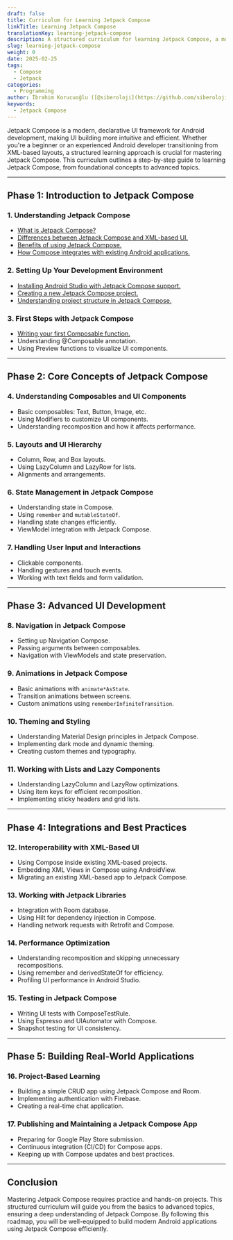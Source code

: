 ```yaml
---
draft: false
title: Curriculum for Learning Jetpack Compose
linkTitle: Learning Jetpack Compose
translationKey: learning-jetpack-compose
description: A structured curriculum for learning Jetpack Compose, a modern UI framework for Android development.
slug: learning-jetpack-compose
weight: 0
date: 2025-02-25
tags:
  - Compose
  - Jetpack
categories:
  - Programming
author: İbrahim Korucuoğlu ([@siberoloji](https://github.com/siberoloji))
keywords:
  - Jetpack Compose
---
```

Jetpack Compose is a modern, declarative UI framework for Android development, making UI building more intuitive and efficient. Whether you're a beginner or an experienced Android developer transitioning from XML-based layouts, a structured learning approach is crucial for mastering Jetpack Compose. This curriculum outlines a step-by-step guide to learning Jetpack Compose, from foundational concepts to advanced topics.

---

## **Phase 1: Introduction to Jetpack Compose**

### **1. Understanding Jetpack Compose**

- [What is Jetpack Compose?](/understanding-jetpack-compose-for-android-ui-design/)
- [Differences between Jetpack Compose and XML-based UI.](/jetpack-compose-vs-xml-based-ui/)
- [Benefits of using Jetpack Compose.](/benefits-of-using-jetpack-compose/)
- [How Compose integrates with existing Android applications.](/integrating-jetpack-compose-with-existing-android-apps/)

### **2. Setting Up Your Development Environment**

- [Installing Android Studio with Jetpack Compose support.](/installing-android-studio-with-jetpack-compose-support/)
- [Creating a new Jetpack Compose project.](/creating-a-new-jetpack-compose-project/)
- [Understanding project structure in Jetpack Compose.](/understanding-project-structure-in-jetpack-compose/)

### **3. First Steps with Jetpack Compose**

- [Writing your first Composable function.](/writing-your-first-android-studio-jetpack-composable-function/)
- Understanding @Composable annotation.
- Using Preview functions to visualize UI components.

---

## **Phase 2: Core Concepts of Jetpack Compose**

### **4. Understanding Composables and UI Components**

- Basic composables: Text, Button, Image, etc.
- Using Modifiers to customize UI components.
- Understanding recomposition and how it affects performance.

### **5. Layouts and UI Hierarchy**

- Column, Row, and Box layouts.
- Using LazyColumn and LazyRow for lists.
- Alignments and arrangements.

### **6. State Management in Jetpack Compose**

- Understanding state in Compose.
- Using `remember` and `mutableStateOf`.
- Handling state changes efficiently.
- ViewModel integration with Jetpack Compose.

### **7. Handling User Input and Interactions**

- Clickable components.
- Handling gestures and touch events.
- Working with text fields and form validation.

---

## **Phase 3: Advanced UI Development**

### **8. Navigation in Jetpack Compose**

- Setting up Navigation Compose.
- Passing arguments between composables.
- Navigation with ViewModels and state preservation.

### **9. Animations in Jetpack Compose**

- Basic animations with `animate*AsState`.
- Transition animations between screens.
- Custom animations using `rememberInfiniteTransition`.

### **10. Theming and Styling**

- Understanding Material Design principles in Jetpack Compose.
- Implementing dark mode and dynamic theming.
- Creating custom themes and typography.

### **11. Working with Lists and Lazy Components**

- Understanding LazyColumn and LazyRow optimizations.
- Using item keys for efficient recomposition.
- Implementing sticky headers and grid lists.

---

## **Phase 4: Integrations and Best Practices**

### **12. Interoperability with XML-Based UI**

- Using Compose inside existing XML-based projects.
- Embedding XML Views in Compose using AndroidView.
- Migrating an existing XML-based app to Jetpack Compose.

### **13. Working with Jetpack Libraries**

- Integration with Room database.
- Using Hilt for dependency injection in Compose.
- Handling network requests with Retrofit and Compose.

### **14. Performance Optimization**

- Understanding recomposition and skipping unnecessary recompositions.
- Using remember and derivedStateOf for efficiency.
- Profiling UI performance in Android Studio.

### **15. Testing in Jetpack Compose**

- Writing UI tests with ComposeTestRule.
- Using Espresso and UIAutomator with Compose.
- Snapshot testing for UI consistency.

---

## **Phase 5: Building Real-World Applications**

### **16. Project-Based Learning**

- Building a simple CRUD app using Jetpack Compose and Room.
- Implementing authentication with Firebase.
- Creating a real-time chat application.

### **17. Publishing and Maintaining a Jetpack Compose App**

- Preparing for Google Play Store submission.
- Continuous integration (CI/CD) for Compose apps.
- Keeping up with Compose updates and best practices.

---

## **Conclusion**

Mastering Jetpack Compose requires practice and hands-on projects. This structured curriculum will guide you from the basics to advanced topics, ensuring a deep understanding of Jetpack Compose. By following this roadmap, you will be well-equipped to build modern Android applications using Jetpack Compose efficiently.
